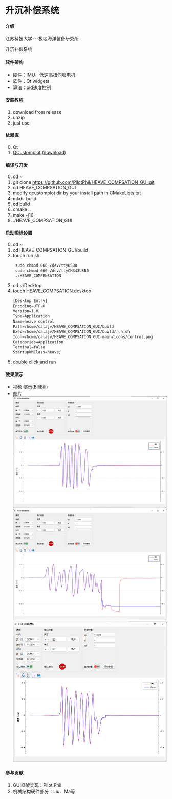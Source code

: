 # 升沉补偿系统

#### 介绍
江苏科技大学---极地海洋装备研究所

升沉补偿系统

#### 软件架构
- 硬件：IMU、低速高扭伺服电机
- 软件：Qt widgets
- 算法：pid速度控制



#### 安装教程
1. download from release
2. unzip
3. just use

#### 依赖库
0. Qt
1. [QCustomplot](https://www.qcustomplot.com/) [(download)](https://www.qcustomplot.com/index.php/download)

#### 编译与开发
0. cd ~
1. git clone https://github.com/PilotPhil/HEAVE_COMPSATION_GUI.git
2. cd HEAVE_COMPSATION_GUI
3. modify qcustomplot dir by your install path in CMakeLists.txt
4. mkdir build
5. cd build
6. cmake ..
7. make -j16
8. ./HEAVE_COMPSATION_GUI


#### 启动图标设置
0. cd ~
1. cd HEAVE_COMPSATION_GUI/build
2. touch run.sh
   ```
    sudo chmod 666 /dev/ttyUSB0
    sudo chmod 666 /dev/ttyCH343USB0
    ./HEAVE_COMPENSATION
   ```
3. cd ~/Desktop
4. touch HEAVE_COMPSATION.desktop
    ```
    [Desktop Entry]
    Encoding=UTF-8
    Version=1.0
    Type=Application
    Name=heave control
    Path=/home/calajv/HEAVE_COMPSATION_GUI/build
    Exec=/home/calajv/HEAVE_COMPSATION_GUI/build/run.sh
    Icon=/home/calajv/HEAVE_COMPSATION_GUI-main/icons/control.png
    Categories=Application
    Terminal=false
    StartupWMClass=heave;
    ```
5. double click and run

#### 效果演示
- 视频
[演示(BiliBili)](https://www.bilibili.com/video/BV1xt4y1H7EQ?share_source=copy_web)
- 图片
![](pic/Snipaste_2022-06-09_09-29-44.png)
![](pic/Snipaste_2022-06-09_09-30-37.png)
![](pic/Snipaste_2022-06-09_09-32-25.png)

#### 参与贡献
1. GUI框架实现：Pilot.Phil
2. 机械结构硬件部分：Liu、Ma等


